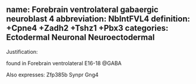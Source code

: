 name: Forebrain ventrolateral gabaergic neuroblast 4
abbreviation: NbIntFVL4
definition: +Cpne4 +Zadh2 +Tshz1 +Pbx3
categories: Ectodermal Neuronal Neuroectodermal
---

Justification:

found in Forebrain ventrolateral E16-18 @GABA

Also expresses:
Zfp385b
Synpr
Gng4
